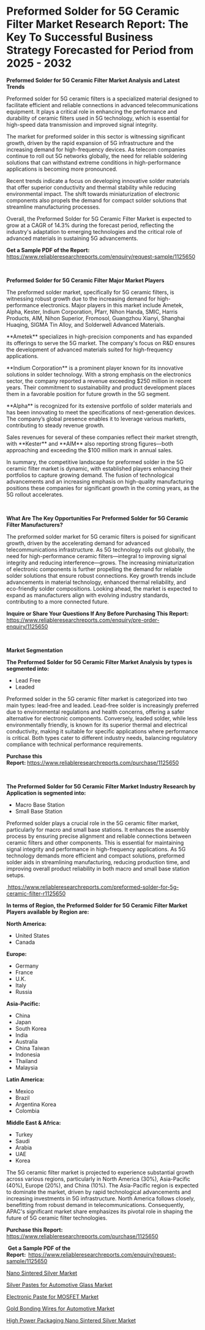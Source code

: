 <p><h1>Preformed Solder for 5G Ceramic Filter Market Research Report: The Key To Successful Business Strategy Forecasted for Period from 2025 - 2032</h1></p><p><strong>Preformed Solder for 5G Ceramic Filter Market Analysis and Latest Trends</strong></p>
<p><p>Preformed solder for 5G ceramic filters is a specialized material designed to facilitate efficient and reliable connections in advanced telecommunications equipment. It plays a critical role in enhancing the performance and durability of ceramic filters used in 5G technology, which is essential for high-speed data transmission and improved signal integrity. </p><p>The market for preformed solder in this sector is witnessing significant growth, driven by the rapid expansion of 5G infrastructure and the increasing demand for high-frequency devices. As telecom companies continue to roll out 5G networks globally, the need for reliable soldering solutions that can withstand extreme conditions in high-performance applications is becoming more pronounced.</p><p>Recent trends indicate a focus on developing innovative solder materials that offer superior conductivity and thermal stability while reducing environmental impact. The shift towards miniaturization of electronic components also propels the demand for compact solder solutions that streamline manufacturing processes.</p><p>Overall, the Preformed Solder for 5G Ceramic Filter Market is expected to grow at a CAGR of 14.3% during the forecast period, reflecting the industry's adaptation to emerging technologies and the critical role of advanced materials in sustaining 5G advancements.</p></p>
<p><strong>Get a Sample PDF of the Report:&nbsp;</strong> <a href="https://www.reliableresearchreports.com/enquiry/request-sample/1125650?utm_campaign=41&utm_medium=2&utm_source=Github&utm_content=ia&utm_term=01022025&utm_id=preformed-solder-for-5g-ceramic-filter">https://www.reliableresearchreports.com/enquiry/request-sample/1125650</a></p>
<p>&nbsp;</p>
<p><strong>Preformed Solder for 5G Ceramic Filter Major Market Players</strong></p>
<p><p>The preformed solder market, specifically for 5G ceramic filters, is witnessing robust growth due to the increasing demand for high-performance electronics. Major players in this market include Ametek, Alpha, Kester, Indium Corporation, Pfarr, Nihon Handa, SMIC, Harris Products, AIM, Nihon Superior, Fromosol, Guangzhou Xianyi, Shanghai Huaqing, SIGMA Tin Alloy, and Solderwell Advanced Materials.</p><p>**Ametek** specializes in high-precision components and has expanded its offerings to serve the 5G market. The company's focus on R&D ensures the development of advanced materials suited for high-frequency applications.</p><p>**Indium Corporation** is a prominent player known for its innovative solutions in solder technology. With a strong emphasis on the electronics sector, the company reported a revenue exceeding $250 million in recent years. Their commitment to sustainability and product development places them in a favorable position for future growth in the 5G segment.</p><p>**Alpha** is recognized for its extensive portfolio of solder materials and has been innovating to meet the specifications of next-generation devices. The company’s global presence enables it to leverage various markets, contributing to steady revenue growth.</p><p>Sales revenues for several of these companies reflect their market strength, with **Kester** and **AIM** also reporting strong figures—both approaching and exceeding the $100 million mark in annual sales.</p><p>In summary, the competitive landscape for preformed solder in the 5G ceramic filter market is dynamic, with established players enhancing their portfolios to capture growing demand. The fusion of technological advancements and an increasing emphasis on high-quality manufacturing positions these companies for significant growth in the coming years, as the 5G rollout accelerates.</p></p>
<p>&nbsp;</p>
<p><strong>What Are The Key Opportunities For Preformed Solder for 5G Ceramic Filter Manufacturers?</strong></p>
<p><p>The preformed solder market for 5G ceramic filters is poised for significant growth, driven by the accelerating demand for advanced telecommunications infrastructure. As 5G technology rolls out globally, the need for high-performance ceramic filters—integral to improving signal integrity and reducing interference—grows. The increasing miniaturization of electronic components is further propelling the demand for reliable solder solutions that ensure robust connections. Key growth trends include advancements in material technology, enhanced thermal reliability, and eco-friendly solder compositions. Looking ahead, the market is expected to expand as manufacturers align with evolving industry standards, contributing to a more connected future.</p></p>
<p><strong>Inquire or Share Your Questions If Any Before Purchasing This Report:</strong> <a href="https://www.reliableresearchreports.com/enquiry/pre-order-enquiry/1125650?utm_campaign=41&utm_medium=2&utm_source=Github&utm_content=ia&utm_term=01022025&utm_id=preformed-solder-for-5g-ceramic-filter">https://www.reliableresearchreports.com/enquiry/pre-order-enquiry/1125650</a></p>
<p>&nbsp;</p>
<p><strong>Market Segmentation</strong></p>
<p><strong>The Preformed Solder for 5G Ceramic Filter Market Analysis by types is segmented into:</strong></p>
<p><ul><li>Lead Free</li><li>Leaded</li></ul></p>
<p><p>Preformed solder in the 5G ceramic filter market is categorized into two main types: lead-free and leaded. Lead-free solder is increasingly preferred due to environmental regulations and health concerns, offering a safer alternative for electronic components. Conversely, leaded solder, while less environmentally friendly, is known for its superior thermal and electrical conductivity, making it suitable for specific applications where performance is critical. Both types cater to different industry needs, balancing regulatory compliance with technical performance requirements.</p></p>
<p><strong>Purchase this Report:&nbsp;</strong><a href="https://www.reliableresearchreports.com/purchase/1125650?utm_campaign=41&utm_medium=2&utm_source=Github&utm_content=ia&utm_term=01022025&utm_id=preformed-solder-for-5g-ceramic-filter">https://www.reliableresearchreports.com/purchase/1125650</a></p>
<p>&nbsp;</p>
<p><strong>The Preformed Solder for 5G Ceramic Filter Market Industry Research by Application is segmented into:</strong></p>
<p><ul><li>Macro Base Station</li><li>Small Base Station</li></ul></p>
<p><p>Preformed solder plays a crucial role in the 5G ceramic filter market, particularly for macro and small base stations. It enhances the assembly process by ensuring precise alignment and reliable connections between ceramic filters and other components. This is essential for maintaining signal integrity and performance in high-frequency applications. As 5G technology demands more efficient and compact solutions, preformed solder aids in streamlining manufacturing, reducing production time, and improving overall product reliability in both macro and small base station setups.</p></p>
<p><a href="https://www.reliableresearchreports.com/preformed-solder-for-5g-ceramic-filter-r1125650?utm_campaign=41&utm_medium=2&utm_source=Github&utm_content=ia&utm_term=01022025&utm_id=preformed-solder-for-5g-ceramic-filter">&nbsp;https://www.reliableresearchreports.com/preformed-solder-for-5g-ceramic-filter-r1125650</a></p>
<p><strong>In terms of Region, the Preformed Solder for 5G Ceramic Filter Market Players available by Region are:</strong></p>
<p>
    <p> <strong> North America: </strong>
        <ul>
            <li>United States</li>
            <li>Canada</li>
        </ul>
        </p> 
    <p> <strong> Europe: </strong>
        <ul>
            <li>Germany</li>
            <li>France</li>
            <li>U.K.</li>
            <li>Italy</li>
            <li>Russia</li>
        </ul>
        </p> 
    <p> <strong> Asia-Pacific: </strong>
        <ul>
            <li>China</li>
            <li>Japan</li>
            <li>South Korea</li>
            <li>India</li>
            <li>Australia</li>
            <li>China Taiwan</li>
            <li>Indonesia</li>
            <li>Thailand</li>
            <li>Malaysia</li>
        </ul>
        </p> 
    <p> <strong> Latin America: </strong>
        <ul>
            <li>Mexico</li>
            <li>Brazil</li>
            <li>Argentina Korea</li>
            <li>Colombia</li>
        </ul>
        </p> 
    <p> <strong> Middle East & Africa: </strong>
        <ul>
            <li>Turkey</li>
            <li>Saudi</li>
            <li>Arabia</li>
            <li>UAE</li>
            <li>Korea</li>
        </ul>
    </p>
    </p>
<p><p>The 5G ceramic filter market is projected to experience substantial growth across various regions, particularly in North America (30%), Asia-Pacific (40%), Europe (20%), and China (10%). The Asia-Pacific region is expected to dominate the market, driven by rapid technological advancements and increasing investments in 5G infrastructure. North America follows closely, benefitting from robust demand in telecommunications. Consequently, APAC's significant market share emphasizes its pivotal role in shaping the future of 5G ceramic filter technologies.</p></p>
<p><strong>Purchase this Report: </strong><a href="https://www.reliableresearchreports.com/purchase/1125650?utm_campaign=41&utm_medium=2&utm_source=Github&utm_content=ia&utm_term=01022025&utm_id=preformed-solder-for-5g-ceramic-filter">https://www.reliableresearchreports.com/purchase/1125650</a></p>
<p>&nbsp;<strong>Get a Sample PDF of the Report:&nbsp;&nbsp;</strong><a href="https://www.reliableresearchreports.com/enquiry/request-sample/1125650?utm_campaign=41&utm_medium=2&utm_source=Github&utm_content=ia&utm_term=01022025&utm_id=preformed-solder-for-5g-ceramic-filter">https://www.reliableresearchreports.com/enquiry/request-sample/1125650</a></p>
<p><strong></strong></p>
<p><p><a href="https://github.com/nicoletavirag/Market-Research-Report-List-5/blob/main/nano-sintered-silver-market.md?utm_campaign=41&utm_medium=2&utm_source=Github&utm_content=ia&utm_term=01022025&utm_id=preformed-solder-for-5g-ceramic-filter">Nano Sintered Silver Market</a></p><p><a href="https://github.com/djembashote/Market-Research-Report-List-1/blob/main/silver-pastes-for-automotive-glass-market.md?utm_campaign=41&utm_medium=2&utm_source=Github&utm_content=ia&utm_term=01022025&utm_id=preformed-solder-for-5g-ceramic-filter">Silver Pastes for Automotive Glass Market</a></p><p><a href="https://github.com/vjorelaclliv/Market-Research-Report-List-1/blob/main/electronic-paste-for-mosfet-market.md?utm_campaign=41&utm_medium=2&utm_source=Github&utm_content=ia&utm_term=01022025&utm_id=preformed-solder-for-5g-ceramic-filter">Electronic Paste for MOSFET Market</a></p><p><a href="https://github.com/xtysizov/Market-Research-Report-List-1/blob/main/gold-bonding-wires-for-automotive-market.md?utm_campaign=41&utm_medium=2&utm_source=Github&utm_content=ia&utm_term=01022025&utm_id=preformed-solder-for-5g-ceramic-filter">Gold Bonding Wires for Automotive Market</a></p><p><a href="https://github.com/xalatieusope/Market-Research-Report-List-1/blob/main/high-power-packaging-nano-sintered-silver-market.md?utm_campaign=41&utm_medium=2&utm_source=Github&utm_content=ia&utm_term=01022025&utm_id=preformed-solder-for-5g-ceramic-filter">High Power Packaging Nano Sintered Silver Market</a></p></p>